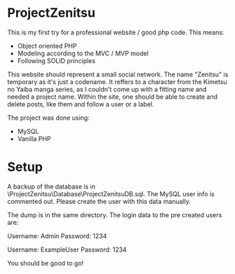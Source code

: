 # ProjectZenitsu

This is my first try for a professional website / good php code.
This means:

- Object oriented PHP
- Modeling according to the MVC / MVP model
- Following SOLID principles

This website should represent a small social network.
The name "Zenitsu" is temporary as it's just a codename.
It reffers to a character from the Kimetsu no Yaiba manga series, as I couldn't come up with a fitting name and needed a project name.
Within the site, one should be able to create and delete posts, like them and follow a user or a label.

The project was done using:

- MySQL
- Vanilla PHP

# Setup

A backup of the database is in \ProjectZenitsu\Database\ProjectZenitsuDB.sql.
The MySQL user info is commented out. Please create the user with this data manually.

The dump is in the same directory.
The login data to the pre created users are:

Username: Admin
Password: 1234

Username: ExampleUser
Password: 1234

You should be good to go!
